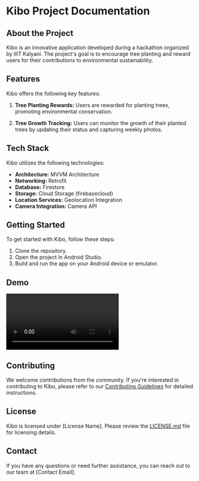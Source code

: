 # Kibo Project Documentation

## About the Project

Kibo is an innovative application developed during a hackathon organized by IIIT Kalyani. The project's goal is to encourage tree planting and reward users for their contributions to environmental sustainability.

## Features

Kibo offers the following key features:

1. **Tree Planting Rewards:** Users are rewarded for planting trees, promoting environmental conservation.

2. **Tree Growth Tracking:** Users can monitor the growth of their planted trees by updating their status and capturing weekly photos.

## Tech Stack

Kibo utilizes the following technologies:

- **Architecture:** MVVM Architecture
- **Networking:** Retrofit
- **Database:** Firestore
- **Storage:** Cloud Storage (firebasecloud)
- **Location Services:** Geolocation Integration
- **Camera Integration:** Camera API

## Getting Started

To get started with Kibo, follow these steps:

1. Clone the repository.
2. Open the project in Android Studio.
3. Build and run the app on your Android device or emulator.

## Demo

![Kibo Demo](kibogif.mp4)

## Contributing

We welcome contributions from the community. If you're interested in contributing to Kibo, please refer to our [Contributing Guidelines](CONTRIBUTING.md) for detailed instructions.

## License

Kibo is licensed under [License Name]. Please review the [LICENSE.md](LICENSE.md) file for licensing details.

## Contact

If you have any questions or need further assistance, you can reach out to our team at [Contact Email].

